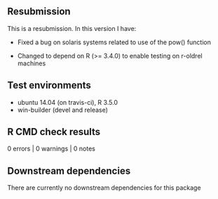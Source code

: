 ## Resubmission
This is a resubmission. In this version I have:

* Fixed a bug on solaris systems related to use of the pow() function

* Changed to depend on R (>= 3.4.0) to enable testing on r-oldrel machines

## Test environments
* ubuntu 14.04 (on travis-ci), R 3.5.0
* win-builder (devel and release)

## R CMD check results
0 errors | 0 warnings | 0 notes

## Downstream dependencies
There are currently no downstream dependencies for this package
